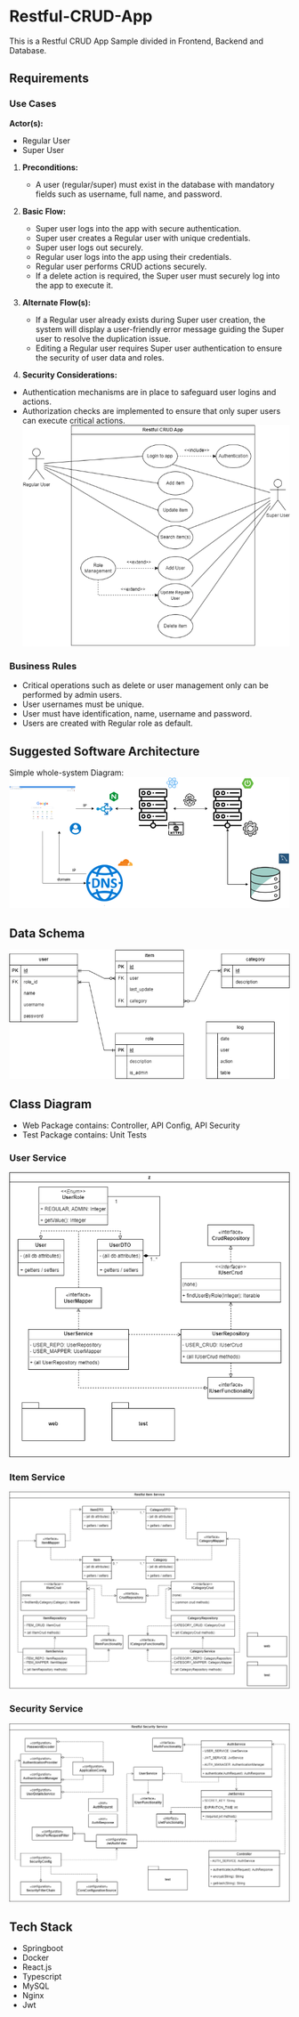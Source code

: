 # Restful-CRUD-App
This is a Restful CRUD App Sample divided in Frontend, Backend and Database.

## Requirements
### Use Cases
**Actor(s):**
- Regular User
- Super User

1. **Preconditions:**
   - A user (regular/super) must exist in the database with mandatory fields such as username, full name, and password.

2. **Basic Flow:**
   - Super user logs into the app with secure authentication.
   - Super user creates a Regular user with unique credentials.
   - Super user logs out securely.
   - Regular user logs into the app using their credentials.
   - Regular user performs CRUD actions securely.
   - If a delete action is required, the Super user must securely log into the app to execute it.

3. **Alternate Flow(s):**
   - If a Regular user already exists during Super user creation, the system will display a user-friendly error message guiding the Super user to resolve the duplication issue.
   - Editing a Regular user requires Super user authentication to ensure the security of user data and roles.

4. **Security Considerations:**
- Authentication mechanisms are in place to safeguard user logins and actions.
- Authorization checks are implemented to ensure that only super users can execute critical actions.
![Alt Text](image/use_cases.png)

### Business Rules
- Critical operations such as delete or user management only can be performed by admin users.
- User usernames must be unique.
- User must have identification, name, username and password.
- Users are created with Regular role as default.
## Suggested Software Architecture
Simple whole-system Diagram:
![Alt Text](image/suggested_architecture_simple_diagram.png)
## Data Schema
![Alt Text](image/data_schema.png)
## Class Diagram
- Web Package contains: Controller, API Config, API Security
- Test Package contains: Unit Tests
### User Service
![Alt Text](image/user_service_class_diagram.png)
### Item Service
![Alt Text](image/item_service_class_diagram.png)
### Security Service
![Alt Text](image/security_service_class_diagram.png)
## Tech Stack
- Springboot
- Docker
- React.js
- Typescript
- MySQL
- Nginx
- Jwt